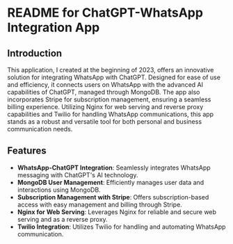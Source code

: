 # README for ChatGPT-WhatsApp Integration App

## Introduction
This application, I created at the beginning of 2023, offers an innovative solution for integrating WhatsApp with ChatGPT. Designed for ease of use and efficiency, it connects users on WhatsApp with the advanced AI capabilities of ChatGPT, managed through MongoDB. The app also incorporates Stripe for subscription management, ensuring a seamless billing experience. Utilizing Nginx for web serving and reverse proxy capabilities and Twilio for handling WhatsApp communications, this app stands as a robust and versatile tool for both personal and business communication needs.

## Features
- **WhatsApp-ChatGPT Integration**: Seamlessly integrates WhatsApp messaging with ChatGPT's AI technology.
- **MongoDB User Management**: Efficiently manages user data and interactions using MongoDB.
- **Subscription Management with Stripe**: Offers subscription-based access with easy management and billing through Stripe.
- **Nginx for Web Serving**: Leverages Nginx for reliable and secure web serving and as a reverse proxy.
- **Twilio Integration**: Utilizes Twilio for handling and automating WhatsApp communication.
